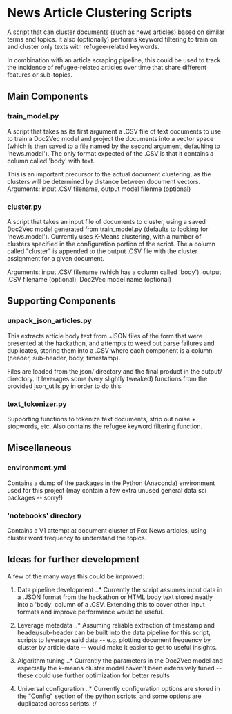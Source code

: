 # News Article Clustering Scripts

A script that can cluster documents (such as news articles) based on similar terms and topics. 
It also (optionally) performs keyword filtering to train on and cluster only texts with refugee-related keywords.

In combination with an article scraping pipeline, this could be used to track the incidence of refugee-related articles over time that share different features or sub-topics.

## Main Components

### train_model.py

A script that takes as its first argument a .CSV file of text documents to use to train a Doc2Vec model and project the documents into a vector space (which is then saved to a file named by the second argument, defaulting to 'news.model'). The only format expected of the .CSV is that it contains a column called 'body' with text.

This is an important precursor to the actual document clustering, as the clusters will be determined by distance between document vectors. Arguments: input .CSV filename, output model filenme (optional)

### cluster.py

A script that takes an input file of documents to cluster, using a saved Doc2Vec model generated from train_model.py (defaults to looking for 'news.model'). Currently uses K-Means clustering, with a number of clusters specified in the configuration portion of the script. The a column called "cluster" is appended to the output .CSV file with the cluster assignment for a given document.

Arguments: input .CSV filename (which has a column called 'body'), output .CSV filename (optional), Doc2Vec model name (optional)

## Supporting Components

### unpack_json_articles.py

This extracts article body text from .JSON files of the form that were presented at the hackathon, and attempts to weed out parse failures and duplicates, storing them into a .CSV where each component is a column (header, sub-header, body, timestamp).

Files are loaded from the json/ directory and the final product in the output/ directory. It leverages some (very slightly tweaked) functions from the provided json_utils.py in order to do this.

### text_tokenizer.py

Supporting functions to tokenize text documents, strip out noise + stopwords, etc. Also contains the refugee keyword filtering function.

## Miscellaneous

### environment.yml

Contains a dump of the packages in the Python (Anaconda) environment used for this project (may contain a few extra unused general data sci packages -- sorry!)

### 'notebooks' directory

Contains a V1 attempt at document cluster of Fox News articles, using cluster word frequency to understand the topics.

## Ideas for further development

A few of the many ways this could be improved:

1. Data pipeline development
..* Currently the script assumes input data in a .JSON format from the hackathon or HTML body text stored neatly into a 'body' column of a .CSV. Extending this to cover other input formats and improve performance would be useful.

2. Leverage metadata
..* Assuming reliable extraction of timestamp and header/sub-header can be built into the data pipeline for this script, scripts to leverage said data -- e.g. plotting document frequency by cluster by article date -- would make it easier to get to useful insights.

3. Algorithm tuning
..* Currently the parameters in the Doc2Vec model and especially the k-means cluster model haven't been extensively tuned -- these could use further optimization for better results

4. Universal configuration
..* Currently configuration options are stored in the "Config" section of the python scripts, and some options are duplicated across scripts. :/

